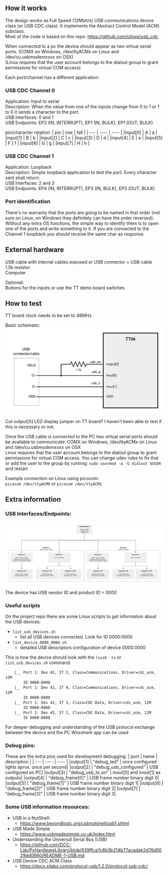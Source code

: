 <!---

This file is used to generate your project datasheet. Please fill in the information below and delete any unused
sections.

You can also include images in this folder and reference them in the markdown. Each image must be less than
512 kb in size, and the combined size of all images must be less than 1 MB.
-->

## How it works

The design works as Full Speed (12Mbit/s) USB communications device class (or USB CDC class). It implements the Abstract Control Model (ACM) subclass.  
Most of the code is based on this repo: https://github.com/ulixxe/usb_cdc

When connected to a pc the device should appear as two virtual serial ports. (COMX on Windows, /dev/ttyACMx on Linux and /dev/cu.usbmodemxxxx on OSX)  
(Linux requires that the user account belongs to the dialout group to grant permissions for virtual COM access)

Each port/channel has a different application:

### USB CDC Channel 0 
Application: Input to serial  
Description: When the value from one of the inputs change from 0 to 1 or 1 to 0 it sends a character to the port.  
USB Interfaces: 0 and 1  
USB Endpoints: EP2 (IN, INTERRUPT), EP1 (IN, BULK), EP1 (OUT, BULK)  


pin/character relation:
| pin | rise | fall |
| --- | ---- | ---- |
|input[0] | A | a |
|input[1] | B | b |
|input[2] | C | c |
|input[3] | D | d |
|input[4] | E | e |
|input[5] | F | f |
|input[6] | G | g |
|input[7] | H | h |

### USB CDC Channel 1
Application: Loopback  
Description: Simple loopback application to test the port. Every character sent shall return.  
USB Interfaces: 2 and 3  
USB Endpoints: EP4 (IN, INTERRUPT), EP3 (IN, BULK), EP3 (OUT, BULK)  


### Port identification
There's no warranty that the ports are going to be named in that order (not sure on Linux, on Windows they definitely can have the order reversed).
Without any extra OS functions, the simple way to identify them is to open one of the ports and write something to it. If you are connected to the Channel 1 loopback you should receive the same char as response.


## External hardware

USB cable with internal cables exposed or USB connector + USB cable  
1.5k resistor  
Computer 

Optional:  
Buttons for the inputs or use the TT demo board switches


## How to test

TT board clock needs to be set to 48MHz

Basic schematic:  
![](TT06_USB_CDC_DEVICES-Page-1.png)


Cut output[0] LED display jumper on TT board? I haven't been able to test if this is necessary or not. 

Once the USB cable is connected to the PC two virtual serial ports should be available to communicate: COMX on Windows, /dev/ttyACMx on Linux and /dev/cu.usbmodemxxxx on OSX  
Linux requires that the user account belongs to the dialout group to grant permissions for virtual COM access. You can change udev rules to fix that or add the user to the group by running: `sudo usermod -a -G dialout $USER` and restart

Example connection on Linux using picocom:  
`picocom /dev/ttyACM0`  or `picocom /dev/ttyACM1`  




## Extra information 

### USB Interfaces/Endpoints:
![](TT06_USB_CDC_DEVICES-Page-2.drawio.png)

The device has USB vendor ID and product ID = 0000

### Useful scripts
On the project repo there are some Linux scripts to get information about the USB devices:  
- `list_usb_devices.sh`
  - list all USB devices connected. Look for ID 0000:0000 
- `list_device_0000_0000.sh`
  - detailed USB descriptors configuration of device 0000:0000 

This is how the device should look with the `lsusb -tv` or `list_usb_devices.sh` command:
```
    |__ Port 1: Dev 42, If 2, Class=Communications, Driver=cdc_acm, 12M
        ID 0000:0000  
    |__ Port 1: Dev 42, If 0, Class=Communications, Driver=cdc_acm, 12M
        ID 0000:0000  
    |__ Port 1: Dev 42, If 3, Class=CDC Data, Driver=cdc_acm, 12M
        ID 0000:0000  
    |__ Port 1: Dev 42, If 1, Class=CDC Data, Driver=cdc_acm, 12M
        ID 0000:0000  
```

For deeper debugging and understanding of the USB protocol exchange between the device and the PC *Wireshark* app can be used

### Debug pins:

These are the extra pins used for development debugging:
| port | name | description |
| --- | ---- | ---- |
|output[1] | "debug_led" | once configured lights aprox. once per second|
|output[2] | "debug_usb_configured" | USB configured on PC|
|output[3] | "debug_usb_tx_en" | inout[0] and inout[1] as outputs|
|output[4] | "debug_frame[0]" | USB frame number binary digit 0|
|output[5] | "debug_frame[1]" | USB frame number binary digit 1|
|output[6] | "debug_frame[2]" | USB frame number binary digit 2|
|output[7] | "debug_frame[3]" | USB frame number binary digit 3|




### Some USB information resources:
- USB in a NutShell:
  - https://www.beyondlogic.org/usbnutshell/usb1.shtml
- USB Made Simple
  - https://www.usbmadesimple.co.uk/index.html
- Understanding the Universal Serial Bus (USB)
  - https://github.com/DCC-Lab/PyHardwareLibrary/blob/939ffca7c8b3b214b77acadae2d76d5029dd0660/README-1-USB.md
- USB Device CDC ACM Class
  - https://docs.silabs.com/protocol-usb/1.2.0/protocol-usb-cdc/